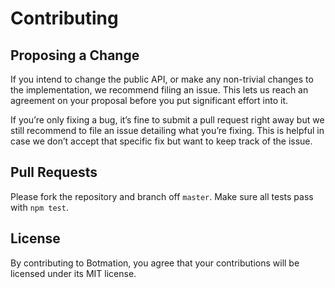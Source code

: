 # Contributing

## Proposing a Change
If you intend to change the public API, or make any non-trivial changes to the implementation, we recommend filing an issue. This lets us reach an agreement on your proposal before you put significant effort into it.

If you’re only fixing a bug, it’s fine to submit a pull request right away but we still recommend to file an issue detailing what you’re fixing. This is helpful in case we don’t accept that specific fix but want to keep track of the issue.

## Pull Requests
Please fork the repository and branch off `master`. Make sure all tests pass with `npm test`.

## License
By contributing to Botmation, you agree that your contributions will be licensed under its MIT license.



